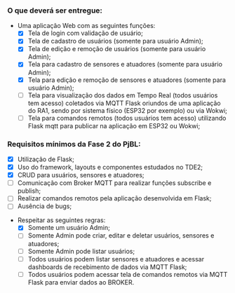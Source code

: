 ### O que deverá ser entregue:

- Uma aplicação Web com as seguintes funções:
  - [x] Tela de login com validação de usuário;
  - [x] Tela de cadastro de usuários (somente para usuário Admin);
  - [x] Tela de edição e remoção de usuários (somente para usuário Admin);
  - [x] Tela para cadastro de sensores e atuadores (somente para usuário Admin);
  - [x] Tela para edição e remoção de sensores e atuadores (somente para usuário Admin);
  - [ ] Tela para visualização dos dados em Tempo Real (todos usuários tem acesso) coletados via MQTT Flask oriundos de uma aplicação do     RA1, sendo por sistema físico (ESP32 por exemplo) ou via Wokwi;
  - [ ] Tela para comandos remotos (todos usuários tem acesso) utilizando Flask mqtt para publicar na aplicação em ESP32 ou Wokwi;

### Requisitos mínimos da Fase 2 do PjBL:

- [x] Utilização de Flask;
- [x] Uso do framework, layouts e componentes estudados no TDE2;
- [x] CRUD para usuários, sensores e atuadores;
- [ ] Comunicação com Broker MQTT para realizar funções subscribe e publish;
- [ ] Realizar comandos remotos pela aplicação desenvolvida em Flask;
- [ ] Ausência de bugs;
- Respeitar as seguintes regras:
  - [x] Somente um usuário Admin;
  - [ ] Somente Admin pode criar, editar e deletar usuários, sensores e atuadores;
  - [ ] Somente Admin pode listar usuários;
  - [ ] Todos usuários podem listar sensores e atuadores e acessar dashboards de recebimento de dados via MQTT Flask;
  - [ ] Todos usuários podem acessar tela de comandos remotos via MQTT Flask para enviar dados ao BROKER.
